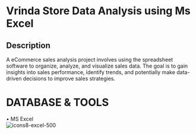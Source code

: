 # Vrinda Store Data Analysis using Ms Excel

## Description
A eCommerce sales analysis project involves using the spreadsheet software to organize, analyze,   and visualize sales data. The goal is to gain insights into sales performance, identify trends, and potentially make data-driven decisions to improve sales strategies.

# __DATABASE__ __&__ __TOOLS__
• MS Excel   
![icons8-excel-500](https://github.com/user-attachments/assets/6bea4d92-83b8-4b84-9073-f3cacdec6475)













